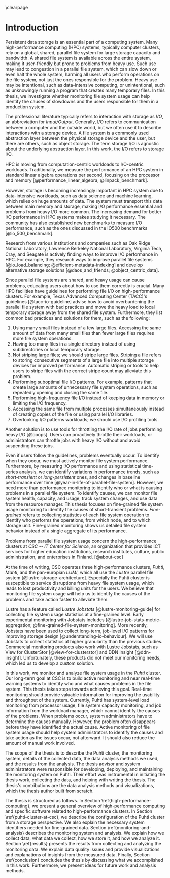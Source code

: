 \clearpage

# Introduction
Persistent data storage is an essential part of a computing system.
Many high-performance computing (HPC) systems, typically computer clusters, rely on a global, shared, parallel file system for large storage capacity and bandwidth.
A shared file system is available across the entire system, making it user-friendly but prone to problems from heavy use.
Such use may lead to congestion in a parallel file system, which can slow down or even halt the whole system, harming all users who perform operations on the file system, not just the ones responsible for the problem.
Heavy use may be intentional, such as data-intensive computing, or unintentional, such as unknowingly running a program that creates many temporary files.
In this thesis, we investigate whether monitoring file system usage can help identify the causes of slowdowns and the users responsible for them in a production system.

The professional literature typically refers to interaction with storage as *I/O*, an abbreviation for *Input/Output*.
Generally, I/O refers to communication between a computer and the outside world, but we often use it to describe interactions with a storage device.
A file system is a commonly used abstraction layer between the physical storage device and the user, but there are others, such as object storage.
The term storage I/O is agnostic about the underlying abstraction layer.
In this work, the I/O refers to storage I/O.

<!-- TODO: Add a reference. Also, we have seen this in practice at CSC. Add authority. -->
HPC is moving from computation-centric workloads to I/O-centric workloads.
Traditionally, we measure the performance of an HPC system in standard linear algebra operations per second, focusing on the processor and memory [@performance_linear_algebra; @linpack_benchmark].
<!-- A ranking is maintained on the TOP500 list [@top_500]. -->
However, storage is becoming increasingly important in HPC system due to data-intensive workloads, such as data science and machine learning, which relies on huge amounts of data.
The system must transport this data between main memory and storage, making I/O performance essential and problems from heavy I/O more common.
The increasing demand for better I/O performance in HPC systems makes studying it necessary.
The community has also established new benchmarks to measure I/O performance, such as the ones discussed in the IO500 benchmarks [@io_500_benchmark].
<!-- Ranking on IO500 list [@io_500]. -->
Research from various institutions and companies such as Oak Ridge National Laboratory, Lawrence Berkeley National Laboratory, Virginia Tech, Cray, and Seagate is actively finding ways to improve I/O performance in HPC.
For example, they research ways to improve parallel file systems [@io_load_balancing; @efficient-metadata-indexing] and develop alternative storage solutions [@daos_and_friends; @object_centric_data].

Since parallel file systems are shared, and heavy usage can cause problems, educating users about how to use them correctly is crucial.
Many HPC facilities have guidelines for performing file I/O on high-performance clusters.
For example, Texas Advanced Computing Center (TACC)'s guidelines [@tacc-io-guideline] advise how to avoid overburdening the parallel file system with bad practices and move the heavy load to local temporary storage away from the shared file system.
Furthermore, they list common bad practices and solutions for them, such as the following:

1) Using many small files instead of a few large files.
  Accessing the same amount of data from many small files than fewer large files requires more file system operations.
2) Having too many files in a single directory instead of using subdirectories or local temporary storage.
3) Not striping large files; we should stripe large files.
  Striping a file refers to storing consecutive segments of a large file into multiple storage devices for improved performance.
  Automatic striping or tools to help users to stripe files with the correct stripe count may alleviate this problem.
4) Performing suboptimal file I/O patterns.
  For example, patterns that create large amounts of unnecessary file system operations, such as repeatedly opening and closing the same file.
5) Performing high-frequency file I/O instead of keeping data in memory or limiting the I/O frequency.
6) Accessing the same file from multiple processes simultaneously instead of creating copies of the file or using parallel I/O libraries.
7) Overlooking I/O patterns workloads; we should use I/O profiling tools.

Another solution is to use tools for throttling the I/O rate of jobs performing heavy I/O [@ooops].
Users can proactively throttle their workloads, or administrators can throttle jobs with heavy I/O without and avoid suspending these jobs.

Even if users follow the guidelines, problems eventually occur.
To identify when they occur, we must actively monitor file system performance.
Furthermore, by measuring I/O performance and using statistical time-series analysis, we can identify variations in performance trends, such as *short-transient* or *long-persistent* ones, and changes in baseline performance over time [@year-in-life-of-parallel-file-system].
However, we need more than performance monitoring to identify who or what is causing problems in a parallel file system.
To identify causes, we can monitor file system health, capacity, and usage, track system changes, and use data from the resource manager.
This thesis focuses on fine-grained file system usage monitoring to identify the causes of short-transient problems.
*Fine-grained* refers to collecting statistics of each file system operation to identify who performs the operations, from which node, and to which storage unit.
Fine-grained monitoring shows us detailed file system behavior instead of a single aggregate of its performance.

Problems from parallel file system usage concern the high-performance clusters at *CSC -- IT Center for Science*, an organization that provides ICT services for higher education institutions, research institutes, culture, public administration, and enterprises in Finland.
[@about-csc]
<!-- These services include high-performance computing, cloud computing, data storage, network services, training, and technical support. -->
At the time of writing, CSC operates three high-performance clusters, *Puhti*, *Mahti*, and the pan-europian *LUMI*, which all use the *Lustre* parallel file system [@lustre-storage-architecture].
Especially the Puhti cluster is susceptible to service disruptions from heavy file system usage, which leads to lost productivity and billing units for the users.
We believe that monitoring file system usage will help us to identify the causes of the problems and take action faster to alleviate them.

Lustre has a feature called *Lustre Jobstats* [@lustre-monitoring-guide] for collecting file system usage statistics at a fine-grained level.
Early experimental monitoring with Jobstats includes [@lustre-job-stats-metric-aggregation; @fine-grained-file-system-monitoring].
More recently, Jobstats have been used to collect long-term, job-level I/O patterns for improving storage design [@understanding-io-behaviour].
We will use Jobstats to collect statistics at higher granularity than the previous studies.
Commercial monitoring products also work with Lustre Jobstats, such as View for ClusterStor [@view-for-clusterstor] and DDN Insight [@ddn-insight].
Unfortunately, these products did not meet our monitoring needs, which led us to develop a custom solution.

In this work, we monitor and analyze file system usage in the *Puhti* cluster.
Our long-term goal at CSC is to build active monitoring and near real-time warning systems to identify who and what causes problems in the file system.
This thesis takes steps towards achieving this goal.
Real-time monitoring should provide valuable information for improving the usability and throughput of the system.
Currently, Puhti has system-level load monitoring from processor usage, file system capacity monitoring, and job information from the workload manager, which cannot identify the causes of the problems.
When problems occur, system administrators have to determine the causes manually.
However, the problem often disappears before they have identified the actual cause.
Active monitoring of file system usage should help system administrators to identify the causes and take action as the issues occur, not afterward.
It should also reduce the amount of manual work involved.

The scope of the thesis is to describe the Puhti cluster, the monitoring system, details of the collected data, the data analysis methods we used, and the results from the analysis.
The thesis advisor and system administrators were responsible for developing, deploying, and maintaining the monitoring system on Puhti.
Their effort was instrumental in initiating the thesis work, collecting the data, and helping with writing the thesis.
The thesis's contributions are the data analysis methods and visualizations, which the thesis author built from scratch.

<!-- TODO: improve thesis outline based on the section contents -->
The thesis is structured as follows.
In Section \ref{high-performance-computing}, we present a general overview of high-performance computing and specific software related to high-performance clusters.
In Section \ref{puhti-cluster-at-csc}, we describe the configuration of the Puhti cluster from a storage perspective.
We also explain the necessary system identifiers needed for fine-grained data.
Section \ref{monitoring-and-analysis} describes the monitoring system and analysis.
We explain how we collect data, what data we collect, how we store it, and how we analyze it.
Section \ref{results} presents the results from collecting and analyzing the monitoring data.
We explain data quality issues and provide visualizations and explanations of insights from the measured data.
Finally, Section \ref{conclusion} concludes the thesis by discussing what we accomplished in this work.
Furthermore, we present ideas for future work and analysis methods.

